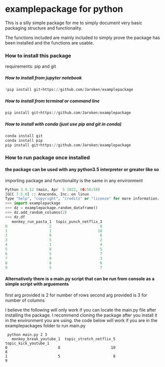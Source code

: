 # examplepackage for python

This is a silly simple package for me to simply document very basic packaging structure and functionality.

The functions included are mainly included to simply prove the package has been installed and the functions are usable.

### How to install this package
requirements: pip and git
##### How to install from jupyter notebook
```python
!pip install git+https://github.com/Jaroken/examplepackage
```
##### How to install from terminal or command line
```python
pip install git+https://github.com/Jaroken/examplepackage
```

##### How to install with conda (just use pip and git in conda)
```python
conda install git
conda install pip
pip install git+https://github.com/Jaroken/examplepackage
```
### How to run package once installed 
#### the package can be used with any python3.5 interpreter or greater like so
importing package and functionality is the same in any environment
```python 
Python 3.9.12 (main, Apr  5 2022, 06:56:58) 
[GCC 7.5.0] :: Anaconda, Inc. on linux
Type "help", "copyright", "credits" or "license" for more information.
>>> import examplepackage
>>> dz = examplepackage.random_dataframe()
>>> dz.add_random_columns(2)
>>> dz.df
   monkey_run_pasta_1  topic_punch_netflix_3
0                   2                      8
1                   1                     10
2                   8                      6
3                   5                      2
4                   1                      4
5                   8                      5
6                   5                      7
7                   9                      3
8                   8                      6
9                   5                      7

```

#### Alternatively there is a main.py script that can be run from console as a simple script with arguements
first arg provided is 2 for number of rows
second arg provided is 3 for number of columns

I believe the following will only work if you can locate the main.py file after installing the package. 
I recommend cloning the package after you install it in the environment you are using. the code below will work if you are in the examplepackages folder to run main.py
```commandline
 python main.py 2 3
   monkey_break_youtube_1  topic_stretch_netflix_5  topic_kick_youtube_1
0                       8                       10                     8
1                       5                        8                     9

```